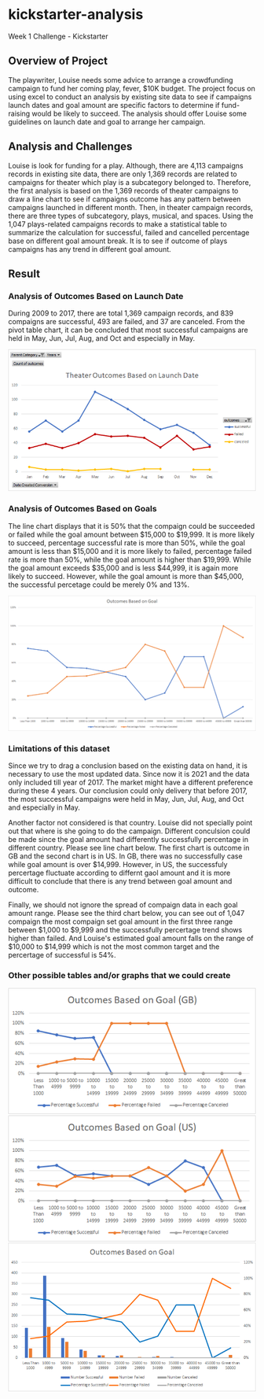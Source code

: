 # kickstarter-analysis
Week 1 Challenge - Kickstarter
## Overview of Project
  The playwriter, Louise needs some advice to arrange a crowdfunding campaign to fund her coming play, fever, $10K budget. The project focus on using excel to conduct an analysis by existing site data to see if campaigns launch dates and goal amount are specific factors to determine if fund-raising would be likely to succeed. The analysis should offer Louise some guidelines on launch date and goal to arrange her campaign.
## Analysis and Challenges
  Louise is look for funding for a play. Although, there are 4,113 campaigns records in existing site data, there are only 1,369 records are related to campaigns for theater which play is a subcategory belonged to. Therefore, the first analysis is based on the 1,369 records of theater campaigns to draw a line chart to see if campaigns outcome has any pattern between campaigns launched in different month. Then, in theater campaign records, there are three types of subcategory, plays, musical, and spaces.  Using the 1,047 plays-related campaigns records to make a statistical table to summarize the calculation for successful, failed and cancelled percentage base on different goal amount break. It is to see if outcome of plays campaigns has any trend in different goal amount.
  
## Result
### Analysis of Outcomes Based on Launch Date
  During 2009 to 2017, there are total 1,369 campaign records, and 839 compaigns are successful, 493 are failed, and 37 are canceled. From the pivot table chart, it can be concluded that most successful campaigns are held in May, Jun, Jul, Aug, and Oct and especially in May.
  
![Theater_Outcomes_vs_Launch](./resources/Theater_Outcomes_vs_Launch.png)
### Analysis of Outcomes Based on Goals
  The line chart displays that it is 50% that the compaign could be succeeded or failed while the goal amount between $15,000 to $19,999. It is more likely to succeed, percentage successful rate is more than 50%, while the goal amount is less than $15,000 and it is more likely to failed, percentage failed rate is more than 50%, while the goal amount is higher than $19,999. While the goal amount exceeds $35,000 and is less $44,999, it is again more likely to succeed. However, while the goal amount is more than $45,000, the successful percetage could be merely 0% and 13%.
  
![Outcomes_vs_Goals](./resources/Outcomes_vs_Goals.png)
### Limitations of this dataset
  Since we try to drag a conclusion based on the existing data on hand, it is necessary to use the most updated data. Since now it is 2021 and the data only included till year of  2017. The market might have a different preference during these 4 years. Our conclusion could only delivery that before 2017, the most successful campaigns were held in May, Jun, Jul, Aug, and Oct and especially in May.
  
  Another factor not considered is that country. Louise did not specially point out that where is she going to do the campaign. Different conculsion could be made since the goal amount had differently successfully percentage in different country. Please see line chart below. The first chart is outcome in GB and the second chart is in US. In GB, there was no successfully case while goal amount is over $14,999. However, in US, the successfuly percertage fluctuate according to differnt gaol amount and it is more difficult to conclude that there is any trend between goal amount and outcome.
  
  Finally, we should not ignore the spread of compaign data in each goal amount range. Please see the third chart below, you can see out of 1,047 compaign the most compaign set goal amount in the first three range between $1,000 to $9,999 and the successfully percertage trend shows higher than failed. And Louise's estimated goal amount falls on the range of $10,000 to $14,999 which is not the most common target and the percertage of successful is 54%.
###  Other possible tables and/or graphs that we could create
![Outcomes_GB](./resources/Outcomes_GB.png)
![Outcomes_US](./resources/Outcomes_US.png)
![Outcomes_vs_Goals_Combo](./resources/Outcomes_vs_Goals_Combo.png)
